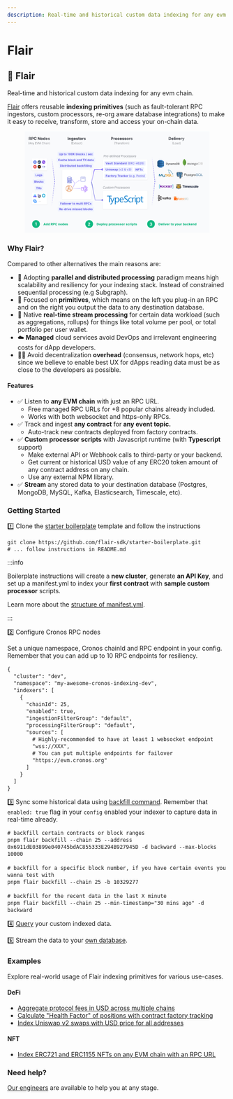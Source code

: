 ```yaml
---
description: Real-time and historical custom data indexing for any evm chain.
---
```


# Flair

## 🔮 Flair <a href="#user-content--flair" id="user-content--flair"></a>

Real-time and historical custom data indexing for any evm chain.

[Flair](https://flair.dev/) offers reusable **indexing primitives** (such as fault-tolerant RPC ingestors, custom processors, re-org aware database integrations) to make it easy to receive, transform, store and access your on-chain data.



<figure><img src="../../.gitbook/assets/68747470733a2f2f696d6775722e636f6d2f30713562485a4b2e706e67.png" alt=""><figcaption></figcaption></figure>

### Why Flair? <a href="#user-content-why-flair" id="user-content-why-flair"></a>

Compared to other alternatives the main reasons are:

* 🚀 Adopting **parallel and distributed processing** paradigm means high scalability and resiliency for your indexing stack. Instead of constrained sequential processing (e.g Subgraph).
* 🧩 Focused on **primitives**, which means on the left you plug-in an RPC and on the right you output the data to any destination database.
* 🚄 Native **real-time stream processing** for certain data workload (such as aggregations, rollups) for things like total volume per pool, or total portfolio per user wallet.
* ☁️ **Managed** cloud services avoid DevOps and irrelevant engineering costs for dApp developers.
* 🧑‍💻 Avoid decentralization **overhead** (consensus, network hops, etc) since we believe to enable best UX for dApps reading data must be as close to the developers as possible.

#### Features <a href="#user-content-features" id="user-content-features"></a>

* ✅ Listen to **any EVM chain** with just an RPC URL.
  * Free managed RPC URLs for +8 popular chains already included.
  * Works with both websocket and https-only RPCs.
* ✅ Track and ingest **any contract** for **any event topic.**
  * Auto-track new contracts deployed from factory contracts.
* ✅ **Custom processor scripts** with Javascript runtime (with **Typescript** support)
  * Make external API or Webhook calls to third-party or your backend.
  * Get current or historical USD value of any ERC20 token amount of any contract address on any chain.
  * Use any external NPM library.
* ✅ **Stream** any stored data to your destination database (Postgres, MongoDB, MySQL, Kafka, Elasticsearch, Timescale, etc).

### Getting Started <a href="#user-content-getting-started" id="user-content-getting-started"></a>

1️⃣ Clone the [starter boilerplate](https://github.com/flair-sdk/starter-boilerplate) template and follow the instructions

```
git clone https://github.com/flair-sdk/starter-boilerplate.git
# ... follow instructions in README.md
```

:::info

Boilerplate instructions will create a **new cluster**, generate **an API Key**, and set up a manifest.yml to index your **first contract** with **sample custom processor** scripts.

Learn more about the [structure of manifest.yml](https://docs.flair.dev/reference/manifest.yml).

:::

2️⃣ Configure Cronos RPC nodes

Set a unique namespace, Cronos chainId and RPC endpoint in your config. Remember that you can add up to 10 RPC endpoints for resiliency.

```
{
  "cluster": "dev",
  "namespace": "my-awesome-cronos-indexing-dev",
  "indexers": [
    {
      "chainId": 25,
      "enabled": true,
      "ingestionFilterGroup": "default",
      "processingFilterGroup": "default",
      "sources": [
        # Highly-recommended to have at least 1 websocket endpoint
        "wss://XXX",
        # You can put multiple endpoints for failover
        "https://evm.cronos.org"
      ]
    }
  ]
}
```

3️⃣ Sync some historical data using [backfill command](https://docs.flair.dev/reference/backfilling). Remember that `enabled: true` flag in your `config` enabled your indexer to capture data in real-time already.

```
# backfill certain contracts or block ranges
pnpm flair backfill --chain 25 --address 0x6911dE03899e040745bdAC855333E294B927945D -d backward --max-blocks 10000

# backfill for a specific block number, if you have certain events you wanna test with
pnpm flair backfill --chain 25 -b 10329277

# backfill for the recent data in the last X minute
pnpm flair backfill --chain 25 --min-timestamp="30 mins ago" -d backward
```

4️⃣ [Query](https://docs.flair.dev/#getting-started) your custom indexed data.

5️⃣ Stream the data to your [own database](https://docs.flair.dev/reference/database#your-own-database).

### Examples <a href="#user-content-examples" id="user-content-examples"></a>

Explore real-world usage of Flair indexing primitives for various use-cases.

#### DeFi <a href="#user-content-defi" id="user-content-defi"></a>

* [Aggregate protocol fees in USD across multiple chains](https://github.com/flair-sdk/examples/tree/main/aggregate-protocol-fees-in-usd)
* [Calculate "Health Factor" of positions with contract factory tracking](https://github.com/flair-sdk/examples/tree/main/health-factor-with-factory-tracking)
* [Index Uniswap v2 swaps with USD price for all addresses](https://github.com/flair-sdk/examples/tree/main/uniswap-v2-events-from-all-contracts-with-usd-price)

#### NFT <a href="#user-content-nft" id="user-content-nft"></a>

* [Index ERC721 and ERC1155 NFTs on any EVM chain with an RPC URL](https://github.com/flair-sdk/examples/tree/main/erc721-and-erc1155-nft-indexing)

### Need help? <a href="#user-content-need-help" id="user-content-need-help"></a>

[Our engineers](https://docs.flair.dev/talk-to-an-engineer) are available to help you at any stage.
